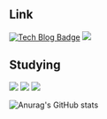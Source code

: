 ## Link
[![Tech Blog Badge](http://img.shields.io/badge/-Tech%20blog-black?style=flat-square&logo=github&link=https://zxcv1685.github.io/)](https://zxcv1685.github.io/)
<a href="https://codepen.io/zxcv1685"><img src="https://img.shields.io/badge/codepen-000000?style=flat-square&logo=codepen&logoColor=white"/></a>

## Studying
<a href="https://zxcv1685.gitbook.io/a/"><img src="https://img.shields.io/badge/JAVASCRIPT-FFCA28?style=flat-square&logo=javascript&logoColor=white"/></a>
<a href="https://zxcv1685.gitbook.io/react/"><img src="https://img.shields.io/badge/REACT-0000ff?style=flat-square&logo=react&logoColor=white"/></a>
<a href="https://zxcv1685.gitbook.io/mysql/"><img src="https://img.shields.io/badge/MYSQL-Purple?style=flat-square&logo=mysql&logoColor=white"/></a>

![Anurag's GitHub stats](https://github-readme-stats.vercel.app/api?username=zxcv1685&show_icons=true&theme=radical)

<!--
**zxcv1685/zxcv1685** is a ✨ _special_ ✨ repository because its `README.md` (this file) appears on your GitHub profile.

Here are some ideas to get you started:

- 🔭 I’m currently working on ...
- 🌱 I’m currently learning ...
- 👯 I’m looking to collaborate on ...
- 🤔 I’m looking for help with ...
- 💬 Ask me about ...
- 📫 How to reach me: ...
- 😄 Pronouns: ...
- ⚡ Fun fact: ...
-->
